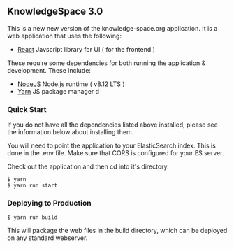 KnowledgeSpace 3.0
--------------

This is a new new version of the knowledge-space.org application. It is a web
application that uses the following:

* [React](https://reactjs.org/) Javscript library for UI ( for the frontend )

These require some dependencies for both running the application & development. 
These include: 

* [NodeJS](https://nodejs.org/en/) Node.js runtime ( v8.12 LTS )
* [Yarn](https://github.com/yarnpkg/yarn) JS package manager d

### Quick Start

If you do not have all the dependencies listed above installed, please see the
information below about installing them. 

You will need to point the application to your ElasticSearch index. This is
done in the .env file. Make sure that CORS is configured for your ES server.

Check out the application and then cd into it's directory.


```
$ yarn 
$ yarn run start
```

### Deploying to Production

```
$ yarn run build
```

This will package the web files in the build directory, which can be deployed
on any standard webserver.